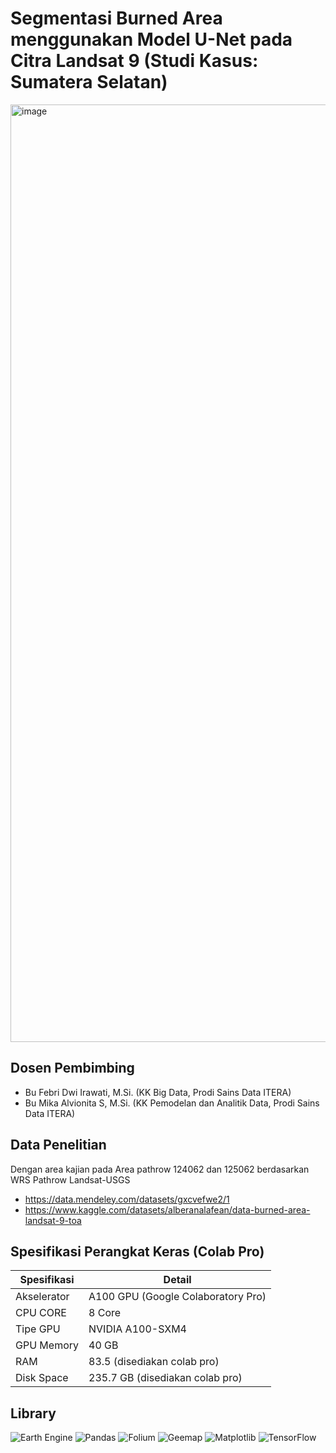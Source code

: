 # Segmentasi Burned Area menggunakan Model U-Net pada Citra Landsat 9 (Studi Kasus: Sumatera Selatan)
<img width="1500" alt="image" src="https://github.com/user-attachments/assets/b25110fa-c2e9-4824-b7b6-f42314a58ce4" />


## Dosen Pembimbing
*  Bu Febri Dwi Irawati, M.Si. (KK Big Data, Prodi Sains Data ITERA)
*  Bu Mika Alvionita S, M.Si. (KK Pemodelan dan Analitik Data, Prodi Sains Data ITERA)

## Data Penelitian 

Dengan area kajian pada Area pathrow 124062 dan 125062 berdasarkan WRS Pathrow Landsat-USGS

*    https://data.mendeley.com/datasets/gxcvefwe2/1
*    https://www.kaggle.com/datasets/alberanalafean/data-burned-area-landsat-9-toa


## Spesifikasi Perangkat Keras (Colab Pro)

| Spesifikasi   | Detail                             |
|---------------|------------------------------------|
| Akselerator   | A100 GPU (Google Colaboratory Pro) |        
| CPU CORE      | 8 Core                             |        
| Tipe GPU      | NVIDIA A100-SXM4                   | 
| GPU Memory    | 40 GB                              | 
| RAM           | 83.5 (disediakan colab pro)        | 
| Disk Space    | 235.7 GB (disediakan colab pro)    | 


## Library

![Earth Engine](https://img.shields.io/badge/ee-1.5.24-blue?logo=google-earthengine)
![Pandas](https://img.shields.io/badge/Pandas-2.2.2-darkgreen?logo=pandas)
![Folium](https://img.shields.io/badge/Folium-0.19.7-lightgrey?logo=python)
![Geemap](https://img.shields.io/badge/Geemap-0.35.3-brightgreen?logo=google-earthengine)
![Matplotlib](https://img.shields.io/badge/Matplotlib-3.10.0-orange?logo=matplotlib)
![TensorFlow](https://img.shields.io/badge/TensorFlow-2.18.0-FF6F00?logo=tensorflow)



